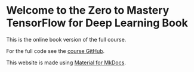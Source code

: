 # Welcome to the Zero to Mastery TensorFlow for Deep Learning Book

This is the online book version of the full course.

For the full code see the [course GitHub](https://github.com/mrdbourke/tensorflow-deep-learning).

This website is made using [Material for MkDocs](https://squidfunk.github.io/mkdocs-material/).


